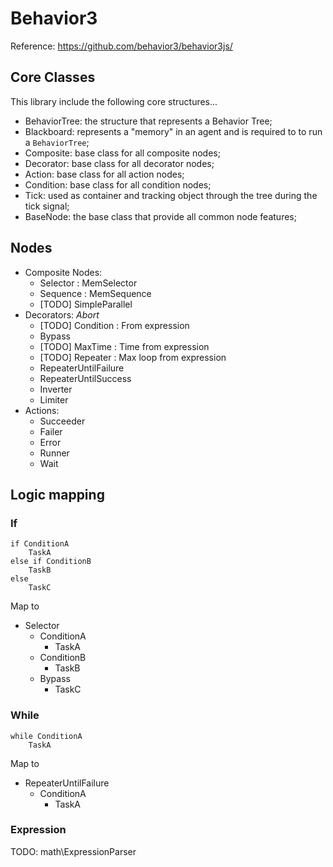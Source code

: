 # Behavior3

Reference: https://github.com/behavior3/behavior3js/

## Core Classes

This library include the following core structures...

- BehaviorTree: the structure that represents a Behavior Tree;
- Blackboard: represents a "memory" in an agent and is required to to run a `BehaviorTree`;
- Composite: base class for all composite nodes;
- Decorator: base class for all decorator nodes;
- Action: base class for all action nodes;
- Condition: base class for all condition nodes;
- Tick: used as container and tracking object through the tree during the tick signal;
- BaseNode: the base class that provide all common node features;

## Nodes

- Composite Nodes: 
    - Selector : MemSelector
    - Sequence : MemSequence
    - [TODO] SimpleParallel
- Decorators: *Abort*
    - [TODO] Condition : From expression
    - Bypass
    - [TODO] MaxTime : Time from expression
    - [TODO] Repeater : Max loop from expression
    - RepeaterUntilFailure
    - RepeaterUntilSuccess
    - Inverter
    - Limiter
- Actions:
    - Succeeder
    - Failer
    - Error
    - Runner
    - Wait

## Logic mapping

### If

```
if ConditionA
    TaskA
else if ConditionB
    TaskB
else
    TaskC
```

Map to

- Selector
    - ConditionA
        - TaskA
    - ConditionB
        - TaskB   
    - Bypass
        - TaskC

### While

```
while ConditionA
    TaskA
```

Map to

- RepeaterUntilFailure
    - ConditionA
        - TaskA

### Expression

TODO: math\ExpressionParser